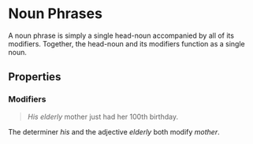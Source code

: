 # Noun Phrases
<!-- +elementInfo -->
<!-- !nounPhrase -->
A noun phrase is simply a single head-noun accompanied by all of its modifiers. Together, the head-noun and its modifiers function as a single noun.
<!-- !nounPhrase -->

## Properties
<!-- +propertySummary -->

### Modifiers
> *His elderly* mother just had her 100th birthday.
<!-- .caption -->
The determiner *his* and the adjective *elderly* both modify *mother*.